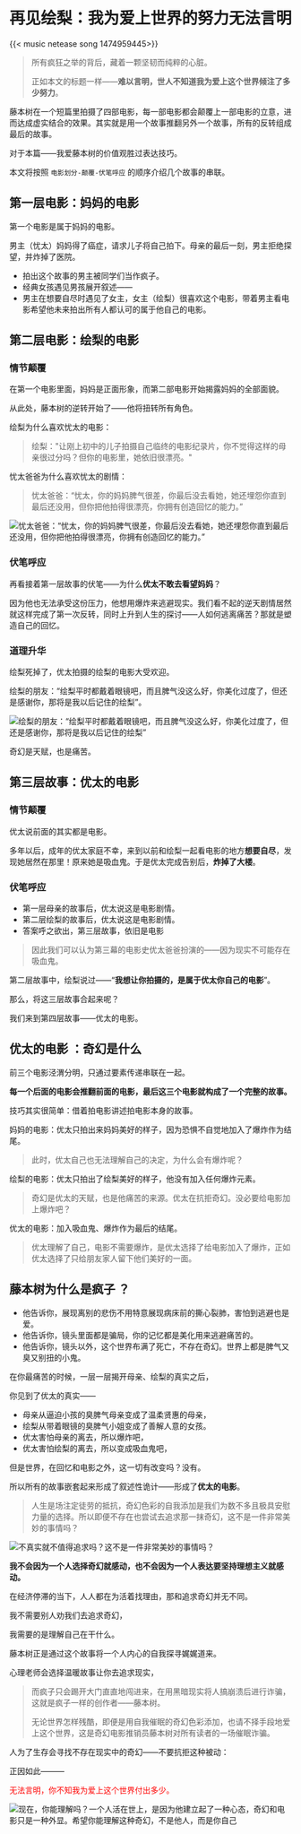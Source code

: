 # 再见绘梨：我为爱上世界的努力无法言明


{{< music netease song 1474959445>}}

> 所有疯狂之举的背后，藏着一颗坚韧而纯粹的心脏。
>
>正如本文的标题一样——**难以言明，世人不知道我为爱上这个世界倾注了多少努力**。

藤本树在一个短篇里拍摄了四部电影，每一部电影都会颠覆上一部电影的立意，进而达成虚实结合的效果。其实就是用一个故事推翻另外一个故事，所有的反转组成最后的故事。

对于本篇——我爱藤本树的价值观胜过表达技巧。

本文将按照 `电影划分-颠覆-伏笔呼应` 的顺序介绍几个故事的串联。

## 第一层电影：妈妈的电影

第一个电影是属于妈妈的电影。

男主（忧太）妈妈得了癌症，请求儿子将自己拍下。母亲的最后一刻，男主拒绝探望，并炸掉了医院。

- 拍出这个故事的男主被同学们当作疯子。
- 经典女孩遇见男孩展开叙述——
- 男主在想要自尽时遇见了女主，女主（绘梨）很喜欢这个电影，带着男主看电影希望他未来拍出所有人都认可的属于他自己的电影。

## 第二层电影：绘梨的电影

### 情节颠覆

在第一个电影里面，妈妈是正面形象，而第二部电影开始揭露妈妈的全部面貌。

从此处，藤本树的逆转开始了——他将扭转所有角色。

绘梨为什么喜欢忧太的电影：

> 绘梨："让刚上初中的儿子拍摄自己临终的电影纪录片，你不觉得这样的母亲很过分吗？但你的电影里，她依旧很漂亮。"

忧太爸爸为什么喜欢忧太的剧情：

> 忧太爸爸：“忧太，你的妈妈脾气很差，你最后没去看她，她还埋怨你直到最后还没用，但你把他拍得很漂亮，你拥有创造回忆的能力。”

![忧太爸爸：“忧太，你的妈妈脾气很差，你最后没去看她，她还埋怨你直到最后还没用，但你把他拍得很漂亮，你拥有创造回忆的能力。”](/img/再见绘梨.zh-cn-20240523115422923.webp)

### 伏笔呼应

再看接着第一层故事的伏笔——为什么**优太不敢去看望妈妈**？

因为他也无法承受这份压力，他想用爆炸来逃避现实。我们看不起的逆天剧情居然就这样完成了第一次反转，同时上升到人生的探讨——人如何逃离痛苦？那就是塑造自己的回忆。

### 道理升华

绘梨死掉了，优太拍摄的绘梨的电影大受欢迎。

绘梨的朋友：“绘梨平时都戴着眼镜吧，而且脾气没这么好，你美化过度了，但还是感谢你，那将是我以后记住的绘梨”。

![绘梨的朋友：“绘梨平时都戴着眼镜吧，而且脾气没这么好，你美化过度了，但还是感谢你，那将是我以后记住的绘梨”](/img/再见绘梨.zh-cn-20240523115442574.webp)

奇幻是天赋，也是痛苦。
## 第三层故事：优太的电影

### 情节颠覆

优太说前面的其实都是电影。

多年以后，成年的优太家庭不幸，来到以前和绘梨一起看电影的地方**想要自尽**，发现她居然在那里！原来她是吸血鬼。于是优太完成告别后，**炸掉了大楼**。

### 伏笔呼应

- 第一层母亲的故事后，优太说这是电影剧情。
- 第二层绘梨的故事后，优太说这是电影剧情。
- 答案呼之欲出，第三层故事，依旧是电影

> 因此我们可以认为第三幕的电影史优太爸爸扮演的——因为现实不可能存在吸血鬼。

第二层故事中，绘梨说过——“**我想让你拍摄的，是属于优太你自己的电影**”。

那么，将这三层故事合起来呢？

我们来到第四层故事——优太的电影。

## 优太的电影 ：奇幻是什么

前三个电影泾渭分明，只通过要素传递串联在一起。

**每一个后面的电影会推翻前面的电影，最后这三个电影就构成了一个完整的故事。**

技巧其实很简单：借着拍电影讲述拍电影本身的故事。

妈妈的电影：优太只拍出来妈妈美好的样子，因为恐惧不自觉地加入了爆炸作为结尾。

> 此时，优太自己也无法理解自己的决定，为什么会有爆炸呢？

绘梨的电影：优太只拍出了绘梨美好的样子，他没有加入任何爆炸元素。

> 奇幻是优太的天赋，也是他痛苦的来源。优太在抗拒奇幻。没必要给电影加上爆炸吧？

优太的电影：加入吸血鬼、爆炸作为最后的结尾。

> 优太理解了自己，电影不需要爆炸，是优太选择了给电影加入了爆炸，正如优太选择了只给朋友家人留下他们美好的一面。

## 藤本树为什么是疯子 ？

- 他告诉你，展现离别的悲伤不用特意展现病床前的撕心裂肺，害怕到逃避也是爱。
- 他告诉你，镜头里面都是骗局，你的记忆都是美化用来逃避痛苦的。
- 他告诉你，镜头以外，这个世界布满了死亡，不存在奇幻。世界上都是脾气又臭又别扭的小鬼。

在你最痛苦的时候，一层一层揭开母亲、绘梨的真实之后，

你见到了优太的真实——

- 母亲从逼迫小孩的臭脾气母亲变成了温柔贤惠的母亲，
-  绘梨从带着眼镜的臭脾气小姐变成了善解人意的女孩。
- 优太害怕母亲的离去，所以爆炸吧，
- 优太害怕绘梨的离去，所以变成吸血鬼吧，

但是世界，在回忆和电影之外，这一切有改变吗？没有。

所以所有的故事嵌套起来形成了叙述性诡计——形成了**优太的电影**。

> 人生是场注定徒劳的抵抗，奇幻色彩的自我添加是我们为数不多且极具安慰力量的选择。所以即便不存在也尝试去追求那一抹奇幻，这不是一件非常美妙的事情吗？

![不真实就不值得追求吗？这不是一件非常美妙的事情吗？](/img/再见绘梨.zh-cn-20240523115506321.webp)

**我不会因为一个人选择奇幻就感动，也不会因为一个人表达要坚持理想主义就感动。**

在经济停滞的当下，人人都在为活着找理由，那和追求奇幻并无不同。

我不需要别人劝我们去追求奇幻，

我需要的是理解自己在干什么。

藤本树正是通过这个故事将一个人内心的自我探寻娓娓道来。

心理老师会选择温暖故事让你去追求现实，

> 而疯子只会踢开大门直直地闯进来，在用黑暗现实将人搞崩溃后进行诈骗，这就是疯子一样的创作者——藤本树。
> 
> 无论世界怎样残酷，即便是用自我催眠的奇幻色彩添加，也请不择手段地爱上这个世界，这是奇幻电影推销员藤本树对所有读者的一场催眠诈骗。

人为了生存会寻找不存在现实中的奇幻——不要抗拒这种被动：

正因如此———

<font color="#ff0000">无法言明，你不知我为爱上这个世界付出多少。</font>

![现在，你能理解吗？一个人活在世上，是因为他建立起了一种心态，奇幻和电影只是一种外显。希望你能理解这种奇幻，不是他人，而是你自己](/img/再见绘梨.zh-cn-20240523115526326.webp)


